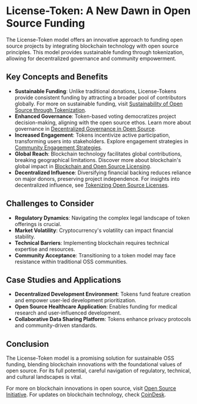 # License-Token: A New Dawn in Open Source Funding

The License-Token model offers an innovative approach to funding open source projects by integrating blockchain technology with open source principles. This model provides sustainable funding through tokenization, allowing for decentralized governance and community empowerment.

## Key Concepts and Benefits

- **Sustainable Funding**: Unlike traditional donations, License-Tokens provide consistent funding by attracting a broader pool of contributors globally. For more on sustainable funding, visit [Sustainability of Open Source through Tokenization](https://www.license-token.com/wiki/sustainability-of-open-source-through-tokenization).
- **Enhanced Governance**: Token-based voting democratizes project decision-making, aligning with the open source ethos. Learn more about governance in [Decentralized Governance in Open Source](https://www.license-token.com/wiki/decentralized-governance-in-open-source).
- **Increased Engagement**: Tokens incentivize active participation, transforming users into stakeholders. Explore engagement strategies in [Community Engagement Strategies](https://www.license-token.com/wiki/community-engagement-strategies).
- **Global Reach**: Blockchain technology facilitates global contributions, breaking geographical limitations. Discover more about blockchain's global impact in [Blockchain and Open Source Licensing](https://www.license-token.com/wiki/blockchain-and-open-source-licensing).
- **Decentralized Influence**: Diversifying financial backing reduces reliance on major donors, preserving project independence. For insights into decentralized influence, see [Tokenizing Open Source Licenses](https://www.license-token.com/wiki/tokenizing-open-source-licenses).

## Challenges to Consider

- **Regulatory Dynamics**: Navigating the complex legal landscape of token offerings is crucial.
- **Market Volatility**: Cryptocurrency's volatility can impact financial stability.
- **Technical Barriers**: Implementing blockchain requires technical expertise and resources.
- **Community Acceptance**: Transitioning to a token model may face resistance within traditional OSS communities.

## Case Studies and Applications

- **Decentralized Development Environment**: Tokens fund feature creation and empower user-led development prioritization.
- **Open Source Healthcare Application**: Enables funding for medical research and user-influenced development.
- **Collaborative Data Sharing Platform**: Tokens enhance privacy protocols and community-driven standards.

## Conclusion

The License-Token model is a promising solution for sustainable OSS funding, blending blockchain innovations with the foundational values of open source. For its full potential, careful navigation of regulatory, technical, and cultural landscapes is vital.

For more on blockchain innovations in open source, visit [Open Source Initiative](https://opensource.org/). For updates on blockchain technology, check [CoinDesk](https://www.coindesk.com/).